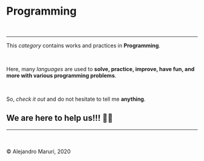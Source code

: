 # Programming

<br>

***
This _category_ contains works and practices in **Programming**.

<br>

Here, many _languages_ are used to **solve, practice, improve, have fun, and more with various programming problems**.

<br>

So, _check it out_ and do not hesitate to tell me **anything**. 

## We are here to help us!!! 🤜🤛

***

<br><br>
&copy; Alejandro Maruri, 2020
